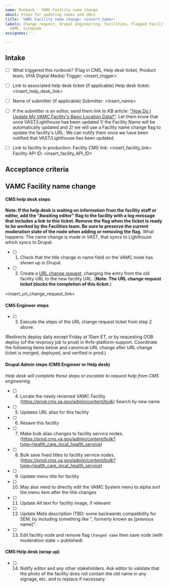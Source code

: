 ```yaml
---
name: Runbook - VAMC Facility name change
about: Steps for updating names and URLs
title: 'VAMC Facility name change: <insert_name>'
labels: Change request, Drupal engineering, Facilities, Flagged Facilities, User support,
  VAMC, sitewide
assignees: ''

---
```


## Intake
- [ ] What triggered this runbook? (Flag in CMS, Help desk ticket, Product team, VHA Digital Media)
Trigger: <insert_trigger>

- [ ] Link to associated help desk ticket (if applicable)
Help desk ticket: <insert_help_desk_link>

- [ ] Name of submitter (if applicable)
Submitter: <insert_name>

- [ ] If the submitter is an editor, send them link to KB article: ["How Do I Update My VAMC Facility's Basic Location Data?"](https://prod.cms.va.gov/help/vamc/how-do-i-update-my-vamc-facilitys-basic-location-data). Let them know that once VAST/Lighthouse has been updated 1/ the Facility Name will be automatically updated and 2/ we will use a Facility name change flag to update the facility's URL. We can notify them once we have been notified that VAST/Lighthouse has been updated.

- [ ] Link to facility in production:
Facility CMS link: <insert_facility_link>
Facility API ID: <insert_facility_API_ID>

## Acceptance criteria

## VAMC Facility name change

#### CMS help desk steps
**Note: If the help desk is waiting on information from the facility staff or editor, add the "Awaiting editor" flag to the facility with a log message that includes a link to this ticket. Remove the flag when the ticket is ready to be worked by the Facilities team. Be sure to preserve the current moderation state of the node when adding or removing the flag.**
What happens: The name change is made in VAST, that syncs to Lighthouse which syncs to Drupal.
- [ ] 1. Check that the title change in name field on the VAMC node has shown up in Drupal.
- [ ] 2. Create a [URL change request](https://github.com/department-of-veterans-affairs/va.gov-cms/issues/new?assignees=&template=runbook-facility-url-change.md&title=URL+Change+for%3A+%3Cinsert+facility+name%3E), changing the entry from the old facility URL to the new facility URL. (**Note: The URL change request ticket blocks the completion of this ticket.**)

<insert_url_change_request_link>


#### CMS Engineer steps
- [ ] 3. Execute the steps of the URL change request ticket from step 2 above.

(Redirects deploy daily except Friday at 10am ET, or by requesting OOB deploy (of the revproxy job to prod) in #vfs-platform-support. Coordinate the following items below and canonical URL change after URL change ticket is merged, deployed, and verified in prod.)

#### Drupal Admin steps (CMS Engineer or Help desk)
_Help desk will complete these steps or escalate to request help from CMS engineering._
- [ ] 4. Locate the newly renamed VAMC Facility (https://prod.cms.va.gov/admin/content/bulk) Search by new name
- [ ] 5. Updates URL alias for this facility
- [ ] 6. Resave this facility
- [ ] 7. Make bulk alias changes to facility service nodes. (https://prod.cms.va.gov/admin/content/bulk?type=health_care_local_health_service)
- [ ] 8. Bulk save fixed titles to facility service nodes. (https://prod.cms.va.gov/admin/content/bulk?type=health_care_local_health_service)
- [ ] 9. Update menu title for facility
- [ ] 10. May also need to directly edit the VAMC System menu to alpha sort the menu item after the title changes
- [ ] 11. Update Alt text for facility image, if relevant
- [ ] 12. Update Meta description (TBD: some backwards compatibility for SEM, by including something like ", formerly known as [previous name]".
- [ ] 13. Edit facility node and remove flag `Changed name` then save node (with moderation state = published)

#### CMS Help desk (wrap up)
- [ ] 14. Notify editor and any other stakeholders. Ask editor to validate that the photo of the facility does not contain the old name in any signage, etc. and to replace if necessary.
